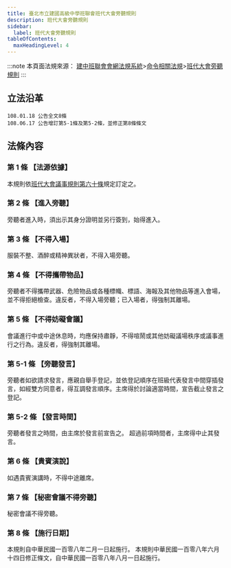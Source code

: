 ```yaml
---
title: 臺北市立建國高級中學班聯會班代大會旁聽規則
description: 班代大會旁聽規則
sidebar:
  label: 班代大會旁聽規則
tableOfContents:
  maxHeadingLevel: 4
---
```


:::note
本頁面法規來源：
[建中班聯會會網法規系統](https://ckhssc.wordpress.com/%e6%b3%95%e8%a6%8f%e7%b3%bb%e7%b5%b1/)\>[命令相關法規](https://ckhssc.wordpress.com/%e6%b3%95%e8%a6%8f%e5%91%bd%e4%bb%a4/)\>[班代大會旁聽規則](https://drive.google.com/file/d/10klX5Q8BC-mBxJr0BIppPeC8Ycdrl79E/view?usp=sharing)
::: 

## 立法沿革 

```
108.01.18 公告全文8條
108.06.17 公告增訂第5-1條及第5-2條，並修正第8條條文 
```

## 法條內容

### 第 1 條 【法源依據】  

本規則依[班代大會議事規則第六十條](/命令/班代大會議事規則/#第-60-條-旁聽規則)規定訂定之。 

### 第 2 條 【進入旁聽】  

旁聽者進入時，須出示其身分證明並另行簽到，始得進入。 

### 第 3 條 【不得入場】  

服裝不整、酒醉或精神異狀者，不得入場旁聽。 

### 第 4 條 【不得攜帶物品】  

旁聽者不得攜帶武器、危險物品或各種標幟、標語、海報及其他物品等進入會場，並不得拒絕檢查。違反者，不得入場旁聽；已入場者，得強制其離場。 

### 第 5 條 【不得妨礙會議】  

會議進行中或中途休息時，均應保持肅靜，不得喧鬧或其他妨礙議場秩序或議事進行之行為。違反者，得強制其離場。 

### 第 5-1 條 【旁聽發言】  

旁聽者如欲請求發言，應親自舉手登記，並依登記順序在班級代表發言中間穿插發言，如經雙方同意者，得互調發言順序。主席得於討論適當時間，宣告截止發言之登記。 

### 第 5-2 條 【發言時間】  

旁聽者發言之時間，由主席於發言前宣告之。 超過前項時間者，主席得中止其發言。 

### 第 6 條 【貴賓演說】  

如遇貴賓演講時，不得中途離席。 

### 第 7 條 【秘密會議不得旁聽】  

秘密會議不得旁聽。 

### 第 8 條 【施行日期】  

本規則自中華民國一百零八年二月一日起施行。 本規則中華民國一百零八年六月十四日修正條文，自中華民國一百零八年八月一日起施行。 